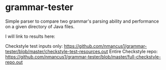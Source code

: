 # grammar-tester
Simple parser to compare two grammar's parsing ability and performance on a given directory of Java files.

I will link to results here:

Checkstyle test inputs only: https://github.com/nmancus1/grammar-tester/blob/master/checkstyle-test-resources.out
Entire Checkstyle repo: https://github.com/nmancus1/grammar-tester/blob/master/full-checkstyle-repo.out
